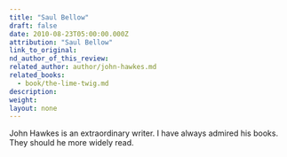 ```yaml
---
title: "Saul Bellow"
draft: false
date: 2010-08-23T05:00:00.000Z
attribution: "Saul Bellow"
link_to_original:
nd_author_of_this_review:
related_author: author/john-hawkes.md
related_books:
  - book/the-lime-twig.md
description:
weight:
layout: none
---
```

John Hawkes is an extraordinary writer. I have always admired his books. They should he more widely read.

